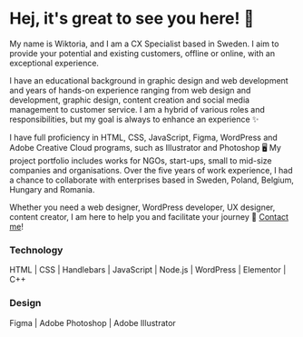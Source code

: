 # Hej, it's great to see you here! 🌿
My name is Wiktoria, and I am a CX Specialist based in Sweden. I aim to provide your potential and existing customers, offline or online, with an exceptional experience.

I have an educational background in graphic design and web development and years of hands-on experience ranging from web design and development, graphic design, content creation and social media management to customer service. I am a hybrid of various roles and responsibilities, but my goal is always to enhance an experience ✨

I have full proficiency in HTML, CSS, JavaScript, Figma, WordPress and Adobe Creative Cloud programs, such as Illustrator and Photoshop 🖥️ My project portfolio includes works for NGOs, start-ups, small to mid-size companies and organisations. Over the five years of work experience, I had a chance to collaborate with enterprises based in Sweden, Poland, Belgium, Hungary and Romania.

Whether you need a web designer, WordPress developer, UX designer, content creator, I am here to help you and facilitate your journey 📩 [Contact me](mailto:dreznerwiktoria@outlook.com)!

### Technology 
HTML | CSS | Handlebars | JavaScript | Node.js | WordPress | Elementor | C++

### Design
Figma | Adobe Photoshop | Adobe Illustrator
